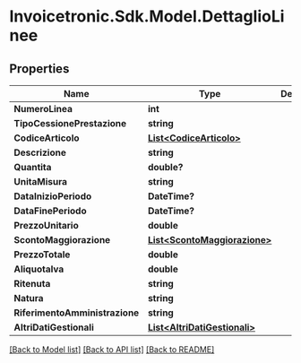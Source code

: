 # Invoicetronic.Sdk.Model.DettaglioLinee

## Properties

Name | Type | Description | Notes
------------ | ------------- | ------------- | -------------
**NumeroLinea** | **int** |  | [optional] 
**TipoCessionePrestazione** | **string** |  | [optional] 
**CodiceArticolo** | [**List&lt;CodiceArticolo&gt;**](CodiceArticolo.md) |  | [optional] 
**Descrizione** | **string** |  | [optional] 
**Quantita** | **double?** |  | [optional] 
**UnitaMisura** | **string** |  | [optional] 
**DataInizioPeriodo** | **DateTime?** |  | [optional] 
**DataFinePeriodo** | **DateTime?** |  | [optional] 
**PrezzoUnitario** | **double** |  | [optional] 
**ScontoMaggiorazione** | [**List&lt;ScontoMaggiorazione&gt;**](ScontoMaggiorazione.md) |  | [optional] 
**PrezzoTotale** | **double** |  | [optional] 
**AliquotaIva** | **double** |  | [optional] 
**Ritenuta** | **string** |  | [optional] 
**Natura** | **string** |  | [optional] 
**RiferimentoAmministrazione** | **string** |  | [optional] 
**AltriDatiGestionali** | [**List&lt;AltriDatiGestionali&gt;**](AltriDatiGestionali.md) |  | [optional] 

[[Back to Model list]](../README.md#documentation-for-models) [[Back to API list]](../README.md#documentation-for-api-endpoints) [[Back to README]](../README.md)

